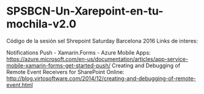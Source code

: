 # SPSBCN-Un-Xarepoint-en-tu-mochila-v2.0
Código de la sesión sel Shrepoint Saturday Barcelona 2016
Links de interes:

Notifications Push - Xamarin.Forms - Azure Mobile Apps: https://azure.microsoft.com/en-us/documentation/articles/app-service-mobile-xamarin-forms-get-started-push/
Creating and Debugging of Remote Event Receivers for SharePoint Online: http://blog.virtosoftware.com/2014/12/creating-and-debugging-of-remote-event.html
